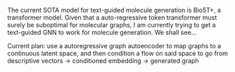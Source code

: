 The current SOTA model for text-guided molecule generation is Bio5T+, a transformer model. Given that a auto-regressive token transformer must surely be suboptimal for molecular graphs, I am currently trying to get a text-guided GNN to work for molecule generation. We shall see...

Current plan: use a autoregressive graph autoencoder to map graphs to a continuous latent space, and then condition a flow on said space to go from descriptive vectors -> conditioned embedding -> generated graph
